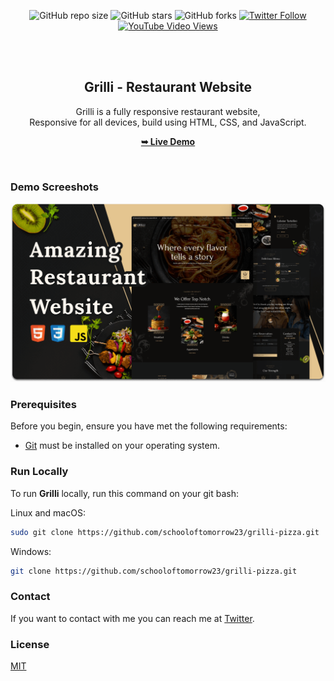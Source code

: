 <div align="center">
  
  ![GitHub repo size](https://img.shields.io/github/repo-size/schooloftomorrow23/grilli)
  ![GitHub stars](https://img.shields.io/github/stars/schooloftomorrow23/grilli?style=social)
  ![GitHub forks](https://img.shields.io/github/forks/schooloftomorrow23/grilli?style=social)
  [![Twitter Follow](https://img.shields.io/twitter/follow/schooloftomorrow23?style=social)](https://twitter.com/intent/follow?screen_name=schooloftomorrow23)
  [![YouTube Video Views](https://img.shields.io/youtube/views/CjVGp5kGHxA?style=social)](https://youtu.be/CjVGp5kGHxA)

  <br />
  <br />

  <h2 align="center">Grilli - Restaurant Website</h2>

  Grilli is a fully responsive restaurant website, <br />Responsive for all devices, build using HTML, CSS, and JavaScript.

  <a href="https://schooloftomorrow23.github.io/grilli/"><strong>➥ Live Demo</strong></a>

</div>

<br />

### Demo Screeshots

![Grilli Desktop Demo](./readme-images/desktop.png "Desktop Demo")

### Prerequisites

Before you begin, ensure you have met the following requirements:

* [Git](https://git-scm.com/downloads "Download Git") must be installed on your operating system.

### Run Locally

To run **Grilli** locally, run this command on your git bash:

Linux and macOS:

```bash
sudo git clone https://github.com/schooloftomorrow23/grilli-pizza.git
```

Windows:

```bash
git clone https://github.com/schooloftomorrow23/grilli-pizza.git
```

### Contact

If you want to contact with me you can reach me at [Twitter](https://www.twitter.com/schooloftomorrow23).

### License

[MIT](https://choosealicense.com/licenses/mit/)
